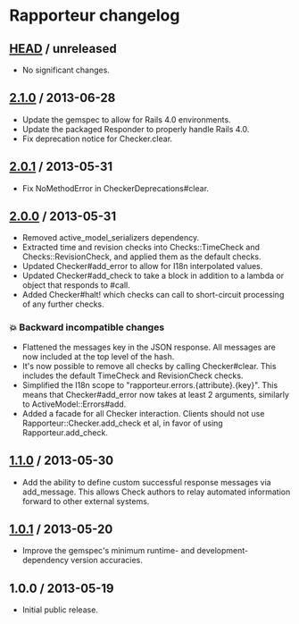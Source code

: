 # Rapporteur changelog

## [HEAD][unreleased] / unreleased

* No significant changes.

## [2.1.0][v2.1.0] / 2013-06-28

* Update the gemspec to allow for Rails 4.0 environments.
* Update the packaged Responder to properly handle Rails 4.0.
* Fix deprecation notice for Checker.clear.

## [2.0.1][v2.0.1] / 2013-05-31

* Fix NoMethodError in CheckerDeprecations#clear.

## [2.0.0][v2.0.0] / 2013-05-31

* Removed active_model_serializers dependency.
* Extracted time and revision checks into Checks::TimeCheck and
  Checks::RevisionCheck, and applied them as the default checks.
* Updated Checker#add_error to allow for I18n interpolated values.
* Updated Checker#add_check to take a block in addition to a lambda or object
  that responds to #call.
* Added Checker#halt! which checks can call to short-circuit processing of any
  further checks.

### :boom: Backward incompatible changes

* Flattened the messages key in the JSON response. All messages are now
  included at the top level of the hash.
* It's now possible to remove all checks by calling Checker#clear. This
  includes the default TimeCheck and RevisionCheck checks.
* Simplified the I18n scope to "rapporteur.errors.{attribute}.{key}". This
  means that Checker#add_error now takes at least 2 arguments, similarly to
  ActiveModel::Errors#add.
* Added a facade for all Checker interaction. Clients should not use
  Rapporteur::Checker.add_check et al, in favor of using Rapporteur.add_check.

## [1.1.0][v1.1.0] / 2013-05-30

* Add the ability to define custom successful response messages via
  add_message. This allows Check authors to relay automated information forward
  to other external systems.

## [1.0.1][v1.0.1] / 2013-05-20

* Improve the gemspec's minimum runtime- and development-dependency version
  accuracies.

## 1.0.0 / 2013-05-19

* Initial public release.


[unreleased]: https://github.com/codeschool/rapporteur/compare/v2.1.0...master
[v2.1.0]: https://github.com/codeschool/rapporteur/compare/v2.0.1...v2.1.0
[v2.0.1]: https://github.com/codeschool/rapporteur/compare/v2.0.0...v2.0.1
[v2.0.0]: https://github.com/codeschool/rapporteur/compare/v1.1.0...v2.0.0
[v1.1.0]: https://github.com/codeschool/rapporteur/compare/v1.0.1...v1.1.0
[v1.0.1]: https://github.com/codeschool/rapporteur/compare/v1.0.0...v1.0.1
